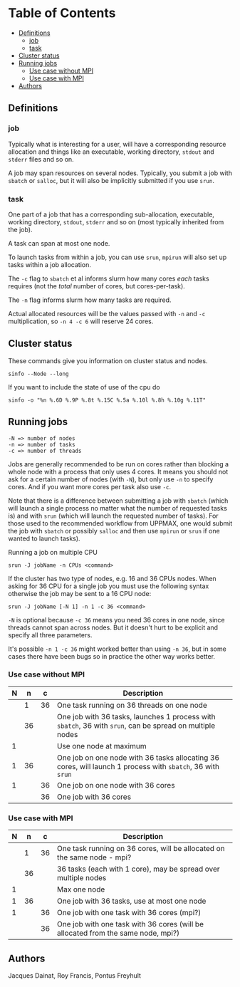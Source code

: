 
# Table of Contents

* [Definitions](#definitions)
  * [job](#job)
  * [task](#task)
* [Cluster status](#cluster-status)
* [Running jobs](#running-jobs)
  * [Use case without MPI](#use-case-without-mpi)
  * [Use case with MPI](#use-case-with-mpi)
* [Authors](#authors)

## Definitions

### job

Typically what is interesting for a user, will have a corresponding resource allocation and things like an executable, working directory, `stdout` and `stderr` files and so on.

A job may span resources on several nodes. Typically, you submit a job with `sbatch` or `salloc`, but it will also be implicitly submitted if you use `srun`.

### task

One part of a job that has a corresponding sub-allocation, executable, working directory, `stdout`, `stderr` and so on (most typically inherited from the job).

A task can span at most one node.

To launch tasks from within a job, you can use `srun`, `mpirun` will also set up tasks within a job allocation.

The `-c` flag to `sbatch` et al informs slurm how many cores *each* tasks requires (not the *total* number of cores, but cores-per-task).

The `-n` flag informs slurm how many tasks are required.

Actual allocated resources will be the values passed with `-n` and `-c` multiplication, so `-n 4 -c 6` will reserve 24 cores.

## Cluster status

These commands give you information on cluster status and nodes.

    sinfo --Node --long

If you want to include the state of use of the cpu do 

    sinfo -o "%n %.6D %.9P %.8t %.15C %.5a %.10l %.8h %.10g %.11T"

## Running jobs

    -N => number of nodes  
    -n => number of tasks  
    -c => number of threads  

Jobs are generally recommended to be run on cores rather than blocking a whole node with a process that only uses 4 cores. 
It means you should not ask for a certain number of nodes (with `-N`), but only use `-n` to specify cores. And if you want more cores per task also use `-c`.

Note that there is a difference between submitting a job with `sbatch` 
(which will launch a single process no matter what the number of requested tasks is)
and with `srun` (which will launch the requested number of tasks). For those used to the recommended workflow from UPPMAX, one would submit the job with `sbatch` or possibly `salloc` and then use `mpirun` or `srun` if one wanted to launch tasks).

Running a job on multiple CPU

    srun -J jobName -n CPUs <command>

If the cluster has two type of nodes, e.g. 16 and 36 CPUs nodes. When asking for 36 CPU for a single job you must use the following syntax otherwise the job may be sent to a 16 CPU node:  

    srun -J jobName [-N 1] -n 1 -c 36 <command>
 
`-N` is optional because `-c 36` means you need 36 cores in one node, since threads cannot span across nodes. But it doesn't hurt to be explicit and specify all three parameters.

It's possible `-n 1 -c 36` might worked better than using `-n 36`, but in some cases there have been bugs so in practice the other way works better. 

### Use case without MPI

|N|n|c|Description|
| ---- | ---- | ---- | ---- |
||1|36|One task running on 36 threads on one node |
||36||One job with 36 tasks, launches 1 process with `sbatch`, 36 with `srun`, can be spread on multiple nodes|
|1|||Use one node at maximum|
|1|36||One job on one node with 36 tasks allocating 36 cores, will launch 1 process with `sbatch`, 36 with `srun`|
|1||36|One job on one node with 36 cores|
|||36|One job with 36 cores|

### Use case with MPI

|N|n|c|Description|
| ---- | ---- | ---- | ---- |
||1|36|One task running on 36 cores, will be allocated on the same node - mpi?|
||36||36 tasks (each with 1 core), may be spread over multiple nodes|
|1|||Max one node|
|1|36||One job with 36 tasks, use at most one node|
|1||36|One job with one task with 36 cores (mpi?)|
|||36|One job with one task with 36 cores (will be allocated from the same node, mpi?)|


## Authors

Jacques Dainat, Roy Francis, Pontus Freyhult
